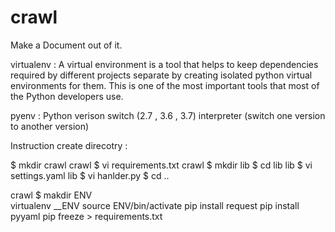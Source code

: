 # crawl

Make a Document out of it.

virtualenv : A virtual environment is a tool that helps to keep dependencies required by different projects separate by creating isolated python virtual environments for them. This is one of the most important tools that most of the Python developers use.

pyenv  : Python verison switch (2.7 , 3.6 , 3.7) interpreter (switch one version to another version)

Instruction create direcotry :

$ mkdir crawl
crawl $ vi requirements.txt
crawl $ mkdir lib
$ cd lib
lib $ vi settings.yaml
lib $ vi hanlder.py
$ cd ..

crawl $ makdir ENV  
virtualenv __ENV
source ENV/bin/activate
pip install request
pip install pyyaml
pip freeze > requirements.txt

